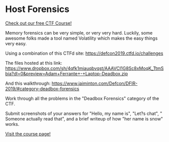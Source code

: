 # Host Forensics

[Check out our free CTF Course!](https://academy.hoppersroppers.org/mod/page/view.php?id=978) 

Memory forensics can be very simple, or very very hard. Luckily, some awesome folks made a tool named Volatility which makes the easy things very easy. 

Using a combination of this CTFd site: <https://defcon2019.ctfd.io/challenges>

The files hosted at this link: <https://www.dropbox.com/sh/4qfk1miauqbvqst/AAAVCI1G8Sc8xMoqK_TtmSbia?dl=0&preview=Adam+Ferrante+-+Laptop-Deadbox.zip>

And this walkthrough: <https://www.jaiminton.com/Defcon/DFIR-2019/#category-deadbox-forensics>

Work through all the problems in the "Deadbox Forensics" category of the CTF. 

Submit screenshots of your answers for "Hello, my name is", "Let?s chat", " Someone actually read that", and a brief writeup of how "her name is snow" works. 

[Visit the course page!](https://academy.hoppersroppers.org/mod/assign/view.php?id=978) 

